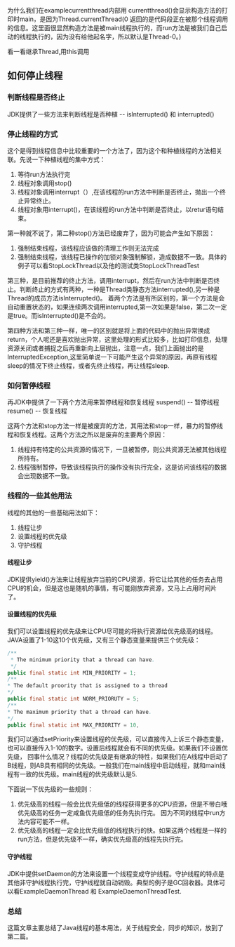 为什么我们在examplecurrentthread内部用 currentthread()会显示构造方法的打印时main，是因为Thread.currentThread(0 返回的是代码段正在被那个线程调用的信息。这里面很显然构造方法是被main线程执行的，而run方法是被我们自己启动的线程执行的，因为没有给他起名字，所以默认是Thread-0。)

看一看继承Thread,用this调用

## 如何停止线程
### 判断线程是否终止
JDK提供了一些方法来判断线程是否种植 -- isInterrupted() 和 interrupted()

### 停止线程的方式
这个是得到线程信息中比较重要的一个方法了，因为这个和种植线程的方法相关联。先说一下种植线程的集中方式：
1. 等待run方法执行完
2. 线程对象调用stop()
3. 线程对象调用interrupt（）,在该线程的run方法中判断是否终止，抛出一个终止异常终止。
4. 线程对象用interrupt()，在该线程的run方法中判断是否终止，以retur语句结束。

第一种就不说了，第二种stop()方法已经废弃了，因为可能会产生如下原因：
1. 强制结束线程，该线程应该做的清理工作则无法完成
2. 强制结束线程，该线程已操作的加锁对象强制解锁，造成数据不一致。具体的例子可以看StopLockThread以及他的测试类StopLockThreadTest

第三种，是目前推荐的终止方法，调用interrupt，然后在run方法中判断是否终止。判断终止的方式有两种，一种是Thread类静态方法interrupted(),另一种是Thread的成员方法isInterrupted()。
着两个方法是有所区别的，第一个方法是会自动重置状态的，如果连续两次调用interrupted,第一次如果是false，第二次一定是true。而isInterrupted()是不会的。

第四种方法和第三种一样，唯一的区别就是将上面的代码中的抛出异常换成return，个人呢还是喜欢抛出异常，这里处理的形式比较多，比如打印信息，处理资源关闭或者捕捉之后再重新向上层抛出，注意一点，我们上面抛出的是InterruptedException,这里简单说一下可能产生这个异常的原因，再原有线程sleep的情况下终止线程，或者先终止线程，再让线程sleep.

### 如何暂停线程
再JDK中提供了一下两个方法用来暂停线程和恢复线程
suspend()  -- 暂停线程
resume()  -- 恢复线程

这两个方法和stop方法一样是被废弃的方法，其用法和stop一样，暴力的暂停线程和恢复线程。这两个方法之所以是废弃的主要两个原因：

1. 线程持有特定的公共资源的情况下，一旦被暂停，则公共资源无法被其他线程所持有。
2. 线程强制暂停，导致该线程执行的操作没有执行完全，这是访问该线程的数据会出现数据不一致。


### 线程的一些其他用法
线程的其他的一些基础用法如下：
1. 线程让步
2. 设置线程的优先级
3. 守护线程

#### 线程让步
JDK提供yield()方法来让线程放弃当前的CPU资源，将它让给其他的任务去占用CPU的机会，但是这也是随机的事情，有可能刚放弃资源，又马上占用时间片了。
#### 设置线程的优先级
我们可以设置线程的优先级来让CPU尽可能的将执行资源给优先级高的线程。JAVA设置了1-10这10个优先级，又有三个静态变量来提供三个优先级：
```java
/**
 * The minimum priority that a thread can have.
 */
public final static int MIN_PRIORITY = 1;
/**
* The default proority that is assigned to a thread
*/
public final static int NORM_PRIORUTY = 5;
/**
* The maximum priority that a thread can have.
*/
public final static int MAX_PRIORITY = 10,
```
我们可以通过setPriority来设置线程的优先级，可以直接传入上诉三个静态变量，也可以直接传入1-10的数字。设置后线程就会有不同的优先级。如果我们不设置优先级，
回事什么情况？线程的优先级是有继承的特性，如果我们在A线程中启动了B线程，则AB具有相同的优先级。一般我们在main线程中启动线程，就和main线程有一致的优先级。main线程的优先级默认是5.

下面说一下优先级的一些规则：
1. 优先级高的线程一般会比优先级低的线程获得更多的CPU资源，但是不带白哦优先级高的任务一定咸鱼优先级低的任务先执行完。
因为不同的线程中run方法内容可能不一样。
2. 优先级高的线程一定会比优先级低的线程执行的快。如果这两个线程是一样的run方法，但是优先级不一样，确实优先级高的线程先执行完。
#### 守护线程
JDK中提供setDaemon的方法来设置一个线程变成守护线程。守护线程的特点是其他非守护线程执行完，守护线程就自动销毁。典型的例子是GC回收器。具体可以看ExampleDaemonThread 和 ExampleDaemonThreadTest.

### 总结
这篇文章主要总结了Java线程的基本用法，关于线程安全，同步的知识，放到了第二篇。
